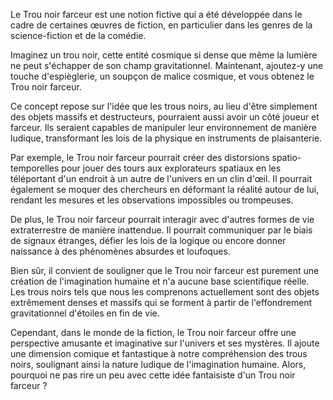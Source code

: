 Le Trou noir farceur est une notion fictive qui a été développée dans le cadre de certaines œuvres de fiction, en particulier dans les genres de la science-fiction et de la comédie. 

Imaginez un trou noir, cette entité cosmique si dense que même la lumière ne peut s'échapper de son champ gravitationnel. Maintenant, ajoutez-y une touche d'espièglerie, un soupçon de malice cosmique, et vous obtenez le Trou noir farceur.

Ce concept repose sur l'idée que les trous noirs, au lieu d'être simplement des objets massifs et destructeurs, pourraient aussi avoir un côté joueur et farceur. Ils seraient capables de manipuler leur environnement de manière ludique, transformant les lois de la physique en instruments de plaisanterie.

Par exemple, le Trou noir farceur pourrait créer des distorsions spatio-temporelles pour jouer des tours aux explorateurs spatiaux en les téléportant d'un endroit à un autre de l'univers en un clin d'œil. Il pourrait également se moquer des chercheurs en déformant la réalité autour de lui, rendant les mesures et les observations impossibles ou trompeuses.

De plus, le Trou noir farceur pourrait interagir avec d'autres formes de vie extraterrestre de manière inattendue. Il pourrait communiquer par le biais de signaux étranges, défier les lois de la logique ou encore donner naissance à des phénomènes absurdes et loufoques.

Bien sûr, il convient de souligner que le Trou noir farceur est purement une création de l'imagination humaine et n'a aucune base scientifique réelle. Les trous noirs tels que nous les comprenons actuellement sont des objets extrêmement denses et massifs qui se forment à partir de l'effondrement gravitationnel d'étoiles en fin de vie.

Cependant, dans le monde de la fiction, le Trou noir farceur offre une perspective amusante et imaginative sur l'univers et ses mystères. Il ajoute une dimension comique et fantastique à notre compréhension des trous noirs, soulignant ainsi la nature ludique de l'imagination humaine. Alors, pourquoi ne pas rire un peu avec cette idée fantaisiste d'un Trou noir farceur ?